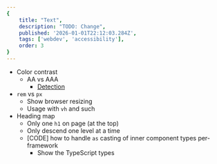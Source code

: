 ```yaml
---
{
    title: "Text",
    description: "TODO: Change",
    published: '2026-01-01T22:12:03.284Z',
    tags: ['webdev', 'accessibility'],
    order: 3
}
---
```


- Color contrast
  - AA vs AAA
    - [Detection](https://developer.mozilla.org/en-US/docs/Web/CSS/@media/prefers-contrast)
- `rem` vs `px`
  - Show browser resizing	
  - Usage with `vh` and such
- Heading map
  - Only one `h1` on page (at the top)
  - Only descend one level at a time
  - [CODE] how to handle `as` casting of inner component types per-framework
    - Show the TypeScript types

